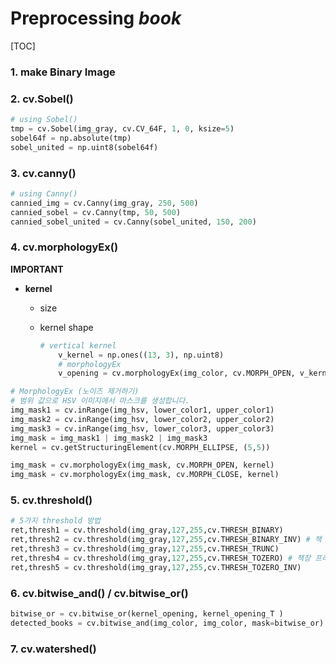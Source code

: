 # Preprocessing _book_



[TOC]

### 1. make Binary Image



### 2. cv.Sobel()

```python
# using Sobel()
tmp = cv.Sobel(img_gray, cv.CV_64F, 1, 0, ksize=5)
sobel64f = np.absolute(tmp)
sobel_united = np.uint8(sobel64f)
```



### 3. cv.canny()

```python
# using Canny()
cannied_img = cv.Canny(img_gray, 250, 500)
cannied_sobel = cv.Canny(tmp, 50, 500)
cannied_sobel_united = cv.Canny(sobel_united, 150, 200)
```

  

### 4. cv.morphologyEx()

**IMPORTANT**

- **kernel**
  - size

  - kernel shape

    ```python
    # vertical kernel
        v_kernel = np.ones((13, 3), np.uint8)
        # morphologyEx
        v_opening = cv.morphologyEx(img_color, cv.MORPH_OPEN, v_kernel, iterations=2)
    ```

    

```python
# MorphologyEx (노이즈 제거하기)
# 범위 값으로 HSV 이미지에서 마스크를 생성합니다.
img_mask1 = cv.inRange(img_hsv, lower_color1, upper_color1)
img_mask2 = cv.inRange(img_hsv, lower_color2, upper_color2)
img_mask3 = cv.inRange(img_hsv, lower_color3, upper_color3)
img_mask = img_mask1 | img_mask2 | img_mask3
kernel = cv.getStructuringElement(cv.MORPH_ELLIPSE, (5,5))

img_mask = cv.morphologyEx(img_mask, cv.MORPH_OPEN, kernel)
img_mask = cv.morphologyEx(img_mask, cv.MORPH_CLOSE, kernel)
```



### 5. cv.threshold()

```python
# 5가지 threshold 방법
ret,thresh1 = cv.threshold(img_gray,127,255,cv.THRESH_BINARY)
ret,thresh2 = cv.threshold(img_gray,127,255,cv.THRESH_BINARY_INV) # 책 아웃라인 검출
ret,thresh3 = cv.threshold(img_gray,127,255,cv.THRESH_TRUNC)
ret,thresh4 = cv.threshold(img_gray,127,255,cv.THRESH_TOZERO) # 책장 프레임 검출
ret,thresh5 = cv.threshold(img_gray,127,255,cv.THRESH_TOZERO_INV)
```



### 6. cv.bitwise_and() / cv.bitwise_or()

```python
bitwise_or = cv.bitwise_or(kernel_opening, kernel_opening_T )
detected_books = cv.bitwise_and(img_color, img_color, mask=bitwise_or)
```



### 7. cv.watershed()

